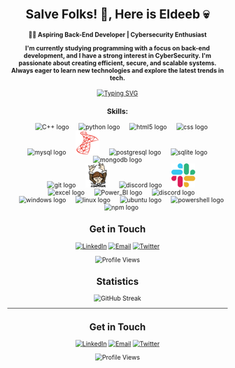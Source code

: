 <h1 align= "center"><b>Salve Folks! 👾, Here is Eldeeb 💀</b></h1>


<h4 align= "center"> 👨‍💻 Aspiring Back-End Developer | Cybersecurity Enthusiast

I'm currently studying programming with a focus on <b>back-end development</b>, and I have a strong interest in <b>CyberSecurity</b>. I'm passionate about creating efficient, secure, and scalable systems. Always eager to learn new technologies and explore the latest trends in tech.

 </h4>


<div align= "center">


[![Typing SVG](https://readme-typing-svg.demolab.com?font=Aref+Ruqaa&size=66&letterSpacing=&duration=3000&pause=1000&color=F70D0D&center=true&vCenter=true&width=600&height=100&lines=%D8%A7%D9%84%D8%AF%D9%8A%D8%A8)](https://git.io/typing-svg)




###

<div align="center"  >

### Skills:
</div>

<div align="center"  >
    <img width="14" />
    <img src="https://skillicons.dev/icons?i=cpp" height="55" alt="C++ logo"  />
    <img width="14" />
    <img src="https://skillicons.dev/icons?i=py" height="55" alt="python logo"  />
    <img width="14" />
    <img src="https://skillicons.dev/icons?i=html" height="55" alt="html5 logo"  />
    <img width="14" />
    <img src="https://skillicons.dev/icons?i=css" height="55" alt="css logo"  />
    
</div>
<div align="center">
    <img width="14" />
    <img src="https://skillicons.dev/icons?i=mysql" height="55" alt="mysql logo"  />
    <img width="14" />
    <img src="https://github.com/devicons/devicon/blob/master/icons/microsoftsqlserver/microsoftsqlserver-plain.svg" height="55" alt="mssql logo"  />
    <img width="14" />
    <img src="https://skillicons.dev/icons?i=postgres" height="55" alt="postgresql logo"  />
    <img width="14" />
    <img src="https://skillicons.dev/icons?i=sqlite" height="55" alt="sqlite logo"  />
    <img width="14" />
    <img src="https://skillicons.dev/icons?i=mongodb" height="55" alt="mongodb logo"/>
<div align="center">
    <img width="14" />
    <img src="https://skillicons.dev/icons?i=git" height="55" alt="git logo"/>
    <img width="14" />
    <img src="https://github.com/devicons/devicon/blob/master/icons/composer/composer-original.svg" height="55" alt="composer logo"/>
    <img width="14" />
    <img src="https://skillicons.dev/icons?i=discord" height="55" alt="discord logo"/>
    <img width="14" />
    <img src="https://github.com/devicons/devicon/blob/master/icons/slack/slack-original.svg" height="55" alt="slack logo"/>
</div>
<div align="center">
    <img width="14" />
    <img src="https://github.com/sempostma/office365-icons/blob/master/png/64/excel.png" height="55" alt="excel logo"/>
    <img width="14" />
    <img src="https://upload.wikimedia.org/wikipedia/commons/c/cf/New_Power_BI_Logo.svg" height="55" alt="Power_BI logo"/>
    <img width="14" />
    <img src="https://user-images.githubusercontent.com/57473810/120269504-f312f480-c275-11eb-9c0a-46255b2dc752.png" height="55" alt="discord logo"/>
</div>
<div align="center">
    <img width="14" />
    <img src="https://skillicons.dev/icons?i=windows" height="55" alt="windows logo"/>
    <img width="14" />
    <img src="https://skillicons.dev/icons?i=linux" height="55" alt="linux logo"/>
    <img width="14" />
    <img src="https://skillicons.dev/icons?i=ubuntu" height="55" alt="ubuntu logo"/>
    <img width="14" />
    <img src="https://skillicons.dev/icons?i=powershell" height="55" alt="powershell logo"/>
    <img width="14" />
    <img src="https://skillicons.dev/icons?i=npm" height="55" alt="npm logo"/>
</div>

###

## Get in Touch
[![LinkedIn](https://img.shields.io/badge/LinkedIn-0077B5?style=for-the-badge&logo=linkedin&logoColor=white)](https://www.linkedin.com/in/eldeeb0x)
[![Email](https://img.shields.io/badge/Email-D14836?style=for-the-badge&logo=gmail&logoColor=white)](mailto:ziad.dev@gmail.com)
[![Twitter](https://img.shields.io/badge/Twitter-1DA1F2?style=for-the-badge&logo=twitter&logoColor=white)](https://x.com/eldeeb0x)

![Profile Views](https://komarev.com/ghpvc/?username=Mohamedselim2&color=brightgreen)


## Statistics 
<!-- ![GitHub Stats](https://github-readme-stats.vercel.app/api?username=Mohamedselim2&show_icons=true&theme=radical)  -->

 <!--  ![Top Languages](https://github-readme-stats.vercel.app/api/top-langs/?username=Mohamedselim2&theme=vision-friendly-dark) -->


  <img src="https://github-readme-streak-stats.herokuapp.com/?user=Mohamedselim2&theme=vision-friendly-dark" alt="GitHub Streak" />

</div>

---

## Get in Touch
[![LinkedIn](https://img.shields.io/badge/LinkedIn-0077B5?style=for-the-badge&logo=linkedin&logoColor=white)](https://www.linkedin.com/in/eldeeb0x/)
[![Email](https://img.shields.io/badge/Email-D14836?style=for-the-badge&logo=gmail&logoColor=white)](mailto:ziadehab.dev@gmail.com)
[![Twitter](https://img.shields.io/badge/Twitter-1DA1F2?style=for-the-badge&logo=twitter&logoColor=white)](https://x.com/eldeeb0x)

![Profile Views](https://komarev.com/ghpvc/?username=Mohamedselim2&color=brightgreen)

